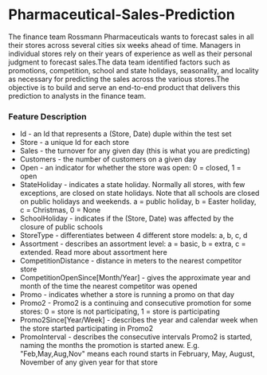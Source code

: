 # Pharmaceutical-Sales-Prediction
The finance team Rossmann Pharmaceuticals wants to forecast sales in all their stores across several cities six weeks ahead of time. Managers in individual stores rely on their years of experience as well as their personal judgment to forecast sales.The data team identified factors such as promotions, competition, school and state holidays, seasonality, and locality as necessary for predicting the sales across the various stores.The objective is to build and serve an end-to-end product that delivers this prediction to analysts in the finance team.
### Feature Description
   - Id - an Id that represents a (Store, Date) duple within the test set
  - Store - a unique Id for each store
  - Sales - the turnover for any given day (this is what you are predicting)
  - Customers - the number of customers on a given day
  - Open - an indicator for whether the store was open: 0 = closed, 1 = open
  - StateHoliday - indicates a state holiday. Normally all stores, with few exceptions, are closed on state holidays. Note that all schools are closed on                      public holidays and weekends. a = public holiday, b = Easter holiday, c = Christmas, 0 = None
  - SchoolHoliday - indicates if the (Store, Date) was affected by the closure of public schools
  - StoreType - differentiates between 4 different store models: a, b, c, d
  - Assortment - describes an assortment level: a = basic, b = extra, c = extended. Read more about assortment here
  - CompetitionDistance - distance in meters to the nearest competitor store
  - CompetitionOpenSince[Month/Year] - gives the approximate year and month of the time the nearest competitor was opened
  - Promo - indicates whether a store is running a promo on that day
  - Promo2 - Promo2 is a continuing and consecutive promotion for some stores: 0 = store is not participating, 1 = store is participating
  - Promo2Since[Year/Week] - describes the year and calendar week when the store started participating in Promo2
  - PromoInterval - describes the consecutive intervals Promo2 is started, naming the months the promotion is started anew. E.g. "Feb,May,Aug,Nov" means                       each round starts in February, May, August, November of any given year for that store

